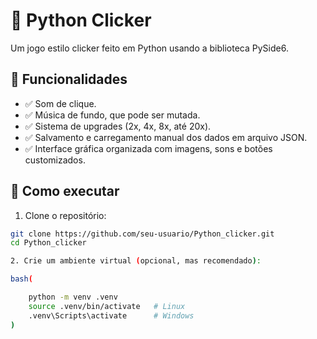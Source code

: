 # 🐍 Python Clicker

Um jogo estilo clicker feito em Python usando a biblioteca PySide6.

## 🎯 Funcionalidades

- ✅ Som de clique.
- ✅ Música de fundo, que pode ser mutada.
- ✅ Sistema de upgrades (2x, 4x, 8x, até 20x).
- ✅ Salvamento e carregamento manual dos dados em arquivo JSON.
- ✅ Interface gráfica organizada com imagens, sons e botões customizados.



## 🚀 Como executar

1. Clone o repositório:

```bash
git clone https://github.com/seu-usuario/Python_clicker.git
cd Python_clicker

2. Crie um ambiente virtual (opcional, mas recomendado):

bash(

    python -m venv .venv
    source .venv/bin/activate   # Linux
    .venv\Scripts\activate      # Windows
)
